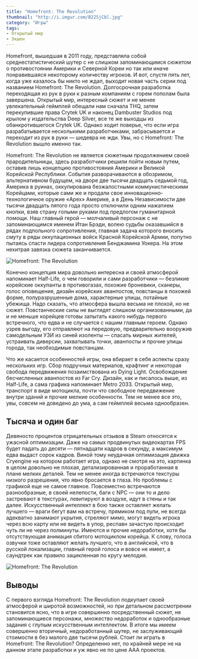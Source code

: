 ```yaml
---
title: "Homefront: The Revolution"
thumbnail: "http://i.imgur.com/B22SjCbl.jpg"
category: "Игры"
tags:
- Открытый мир
- Экшен
---
```


Homefront, вышедшая в 2011 году, представляла собой среднестатистический шутер с не слишком запоминающимся сюжетом о противостоянии Америки и Северной Кореи но так или иначе понравившаяся некоторому количеству игроков. И вот, спустя пять лет, когда уже казалось бы никто не ждал, выходит новая часть серии под названием Homefront: The Revolution. Долгосрочная разработка переходящая из рук в руки к разным компаниям с горем пополам была завершена. Открытый мир, интересный сюжет и не менее увлекательный геймплей обещали нам сначала THQ, затем перекупившие права Crytek UK и наконец Dambuster Studios под крылом у издательства Deep Silver, все те же выходцы из обанкротившегося Crytek UK. Однако ходит поверье, что если игра разрабатывается несколькими разработчиками, забрасывается и переходит из рук в руки — шедевра не жди. Увы, но с Homefront: The Revolution вышло именно так.

Homefront: The Revolution не является сюжетным продолжением своей прародительницы, здесь разработчики решили пойти новым путем, оставив лишь концепцию противостояния Америки и Великой Корейской Республики. События разворачиваются в обозримом, альтернативном будущем, на дворе две тысячи двадцать седьмой год, Америка в руинах, оккупирована безжалостными коммунистическими Корейцами, которые сами же и продали свое инновационно-технологичное оружие «Apex» Америке, а в День Независимости две тысячи двадцать пятого года просто отключили одним нажатием кнопки, взяв страну голыми руками под предлогом гуманитарной помощи. Наш главный герой — молчаливый персонаж с не запоминающимся именем Итан Брэди, волею судьбы оказавшийся в рядах подпольного сопротивления, главная задача которого вносить смуту в ряды оккупационных войск Красной Корейской Армии, попутно пытаясь спасти лидера сопротивления Бенджамина Уокера. На этом нехитрая завязка сюжета заканчивается.

![Homefront: The Revolution](http://i.imgur.com/B22SjCb.jpg)

Конечно концепция мира довольно интересна и своей атмосферой напоминает Half-Life, о чем говорили и сами разработчики — безликие корейские оккупанты в противогазах, похожие броневики, сканеры, голос оповещения, дизайн корейских аванпостов, повстанцы в похожей форме, полуразрушенные дома, характерные улицы, потайные убежища. Надо сказать, что атмосфера вышла весьма не плохой, но не сюжет. Повстанческие силы не выглядят слишком организованными, да и не меньше корейцев готовы запытать какого нибудь первого встречного, что едва и не случается с нашим главным героем. Однако узрев выгоду, его отправляют на передовую, предварительно вооружив самодельным УЗИ из синей изоленты — спасать мирных жителей, устраивать диверсии, захватывать точки, аванпосты и прочие улицы города, так необходимые повстанцам.

Что же касается особенностей игры, она вбирает в себя аспекты сразу нескольких игр. Сбор подручных материалов, крафтинг и некоторая свобода передвижения позаимствована из Dying Light. Освобождение бесчисленных аванпостов из Far Cry. Дизайн, как и писалось выше, из Half-Life, а сама графика напоминает Metro 2033. Открытый мир, транспорт в виде мотоцикла, почти что свободное передвижение внутри зданий и прочие мелкие особенности. Тем не менее все это, увы, совсем не доведено до ума, а сам геймплей весьма однообразен.

## Тысяча и один баг

Девяносто процентов отрицательных отзывов в Steam относятся к ужасной оптимизации. Даже на самых продвинутых видеокартах FPS будет падать до десяти — пятнадцати кадров в секунду, а максимум едва выдаст сорок кадров. Виной тому неудачная оптимизация движка Cryengine на котором работает игра, однако не смотря на это, картинка в целом довольно не плохая, детализированная и проработанная в плане мелких деталей. Тем не менее иногда встречаются текстуры низкого разрешения, что явно бросается в глаза. Но проблемы с графикой еще не самое главное. Повсеместно встречаются разнообразные, в своей нелепости, баги с NPC — они то и дело застревают в текстурах, левитируют в воздухе, идут в стены и так далее. Искусственный интеллект в бою также оставляет желать лучшего — враги бегут вам на встречу, прямиком под пули, не всегда адекватно занимают укрытия, стреляют мимо, могут видеть игрока через всю карту или не видеть в упор, респавн зачастую происходит чуть ли не через полминуты. Имеются и прочие недоработки, хотя бы отсутствующая анимация сбитого мотоциклом корейца. К слову, голоса озвучки тоже оставляют желать лучшего, что в английской, что в русской локализации, главный герой голоса и вовсе не имеет, а саундтрек как правило зацикленная по кругу мелодия.

![Homefront: The Revolution](http://i.imgur.com/19s6ui2.jpg)

## Выводы

С первого взгляда Homefront: The Revolution подкупает своей атмосферой и широтой возможностей, но при детальном рассмотрении становится ясно, что в игре совершенно посредственный сюжет, не запоминающиеся персонажи, множество недоработок и однообразные задания с глупым искусственным интеллектом. В итоге мы имеем совершенно вторичный, недоработанный шутер, не заслуживающий стоимости в без малого две тысячи рублей. Стоит ли играть в Homefront: The Revolution? Определенно нет, по крайней мере не на данном этапе разработки и уж явно не по цене ААА проектов.
